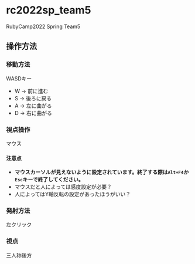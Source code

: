 # rc2022sp_team5
RubyCamp2022 Spring Team5

## 操作方法
### 移動方法
WASDキー
- W → 前に進む
- S → 後ろに戻る
- A → 左に曲がる
- D → 右に曲がる

### 視点操作
マウス

#### 注意点
- **マウスカーソルが見えないように設定されています。終了する際は`Alt+F4`か`Esc`キーで終了してください。**
- マウスだと人によっては感度設定が必要？
- 人によってはY軸反転の設定があったほうがいい？

### 発射方法
左クリック

### 視点
三人称後方